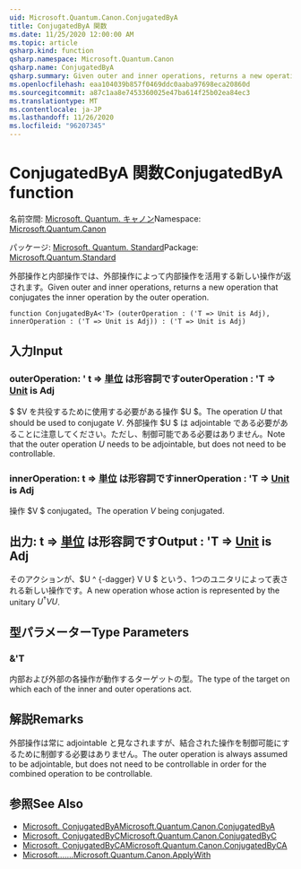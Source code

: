```yaml
---
uid: Microsoft.Quantum.Canon.ConjugatedByA
title: ConjugatedByA 関数
ms.date: 11/25/2020 12:00:00 AM
ms.topic: article
qsharp.kind: function
qsharp.namespace: Microsoft.Quantum.Canon
qsharp.name: ConjugatedByA
qsharp.summary: Given outer and inner operations, returns a new operation that conjugates the inner operation by the outer operation.
ms.openlocfilehash: eaa104039b857f0469ddc0aaba97698eca20860d
ms.sourcegitcommit: a87c1aa8e7453360025e47ba614f25b02ea84ec3
ms.translationtype: MT
ms.contentlocale: ja-JP
ms.lasthandoff: 11/26/2020
ms.locfileid: "96207345"
---
```

# <a name="conjugatedbya-function"></a><span data-ttu-id="6f226-102">ConjugatedByA 関数</span><span class="sxs-lookup"><span data-stu-id="6f226-102">ConjugatedByA function</span></span>

<span data-ttu-id="6f226-103">名前空間: [Microsoft. Quantum. キャノン](xref:Microsoft.Quantum.Canon)</span><span class="sxs-lookup"><span data-stu-id="6f226-103">Namespace: [Microsoft.Quantum.Canon](xref:Microsoft.Quantum.Canon)</span></span>

<span data-ttu-id="6f226-104">パッケージ: [Microsoft. Quantum. Standard](https://nuget.org/packages/Microsoft.Quantum.Standard)</span><span class="sxs-lookup"><span data-stu-id="6f226-104">Package: [Microsoft.Quantum.Standard](https://nuget.org/packages/Microsoft.Quantum.Standard)</span></span>


<span data-ttu-id="6f226-105">外部操作と内部操作では、外部操作によって内部操作を活用する新しい操作が返されます。</span><span class="sxs-lookup"><span data-stu-id="6f226-105">Given outer and inner operations, returns a new operation that conjugates the inner operation by the outer operation.</span></span>

```qsharp
function ConjugatedByA<'T> (outerOperation : ('T => Unit is Adj), innerOperation : ('T => Unit is Adj)) : ('T => Unit is Adj)
```


## <a name="input"></a><span data-ttu-id="6f226-106">入力</span><span class="sxs-lookup"><span data-stu-id="6f226-106">Input</span></span>

### <a name="outeroperation--t--unit--is-adj"></a><span data-ttu-id="6f226-107">outerOperation: ' t => [単位](xref:microsoft.quantum.lang-ref.unit)  は形容詞です</span><span class="sxs-lookup"><span data-stu-id="6f226-107">outerOperation : 'T => [Unit](xref:microsoft.quantum.lang-ref.unit)  is Adj</span></span>

<span data-ttu-id="6f226-108">$ $V を共役するために使用する必要がある操作 $U $。</span><span class="sxs-lookup"><span data-stu-id="6f226-108">The operation $U$ that should be used to conjugate $V$.</span></span> <span data-ttu-id="6f226-109">外部操作 $U $ は adjointable である必要があることに注意してください。ただし、制御可能である必要はありません。</span><span class="sxs-lookup"><span data-stu-id="6f226-109">Note that the outer operation $U$ needs to be adjointable, but does not need to be controllable.</span></span>


### <a name="inneroperation--t--unit--is-adj"></a><span data-ttu-id="6f226-110">innerOperation: t => [単位](xref:microsoft.quantum.lang-ref.unit)  は形容詞です</span><span class="sxs-lookup"><span data-stu-id="6f226-110">innerOperation : 'T => [Unit](xref:microsoft.quantum.lang-ref.unit)  is Adj</span></span>

<span data-ttu-id="6f226-111">操作 $V $ conjugated。</span><span class="sxs-lookup"><span data-stu-id="6f226-111">The operation $V$ being conjugated.</span></span>



## <a name="output--t--unit--is-adj"></a><span data-ttu-id="6f226-112">出力: t => [単位](xref:microsoft.quantum.lang-ref.unit)  は形容詞です</span><span class="sxs-lookup"><span data-stu-id="6f226-112">Output : 'T => [Unit](xref:microsoft.quantum.lang-ref.unit)  is Adj</span></span>

<span data-ttu-id="6f226-113">そのアクションが、$U ^ {-dagger} V U $ という、1つのユニタリによって表される新しい操作です。</span><span class="sxs-lookup"><span data-stu-id="6f226-113">A new operation whose action is represented by the unitary $U^{\dagger} V U$.</span></span>

## <a name="type-parameters"></a><span data-ttu-id="6f226-114">型パラメーター</span><span class="sxs-lookup"><span data-stu-id="6f226-114">Type Parameters</span></span>

### <a name="t"></a><span data-ttu-id="6f226-115">&</span><span class="sxs-lookup"><span data-stu-id="6f226-115">'T</span></span>

<span data-ttu-id="6f226-116">内部および外部の各操作が動作するターゲットの型。</span><span class="sxs-lookup"><span data-stu-id="6f226-116">The type of the target on which each of the inner and outer operations act.</span></span>

## <a name="remarks"></a><span data-ttu-id="6f226-117">解説</span><span class="sxs-lookup"><span data-stu-id="6f226-117">Remarks</span></span>

<span data-ttu-id="6f226-118">外部操作は常に adjointable と見なされますが、結合された操作を制御可能にするために制御する必要はありません。</span><span class="sxs-lookup"><span data-stu-id="6f226-118">The outer operation is always assumed to be adjointable, but does not need to be controllable in order for the combined operation to be controllable.</span></span>

## <a name="see-also"></a><span data-ttu-id="6f226-119">参照</span><span class="sxs-lookup"><span data-stu-id="6f226-119">See Also</span></span>

- [<span data-ttu-id="6f226-120">Microsoft. ConjugatedByA</span><span class="sxs-lookup"><span data-stu-id="6f226-120">Microsoft.Quantum.Canon.ConjugatedByA</span></span>](xref:Microsoft.Quantum.Canon.ConjugatedByA)
- [<span data-ttu-id="6f226-121">Microsoft. ConjugatedByC</span><span class="sxs-lookup"><span data-stu-id="6f226-121">Microsoft.Quantum.Canon.ConjugatedByC</span></span>](xref:Microsoft.Quantum.Canon.ConjugatedByC)
- [<span data-ttu-id="6f226-122">Microsoft. ConjugatedByCA</span><span class="sxs-lookup"><span data-stu-id="6f226-122">Microsoft.Quantum.Canon.ConjugatedByCA</span></span>](xref:Microsoft.Quantum.Canon.ConjugatedByCA)
- [<span data-ttu-id="6f226-123">Microsoft.......</span><span class="sxs-lookup"><span data-stu-id="6f226-123">Microsoft.Quantum.Canon.ApplyWith</span></span>](xref:Microsoft.Quantum.Canon.ApplyWith)